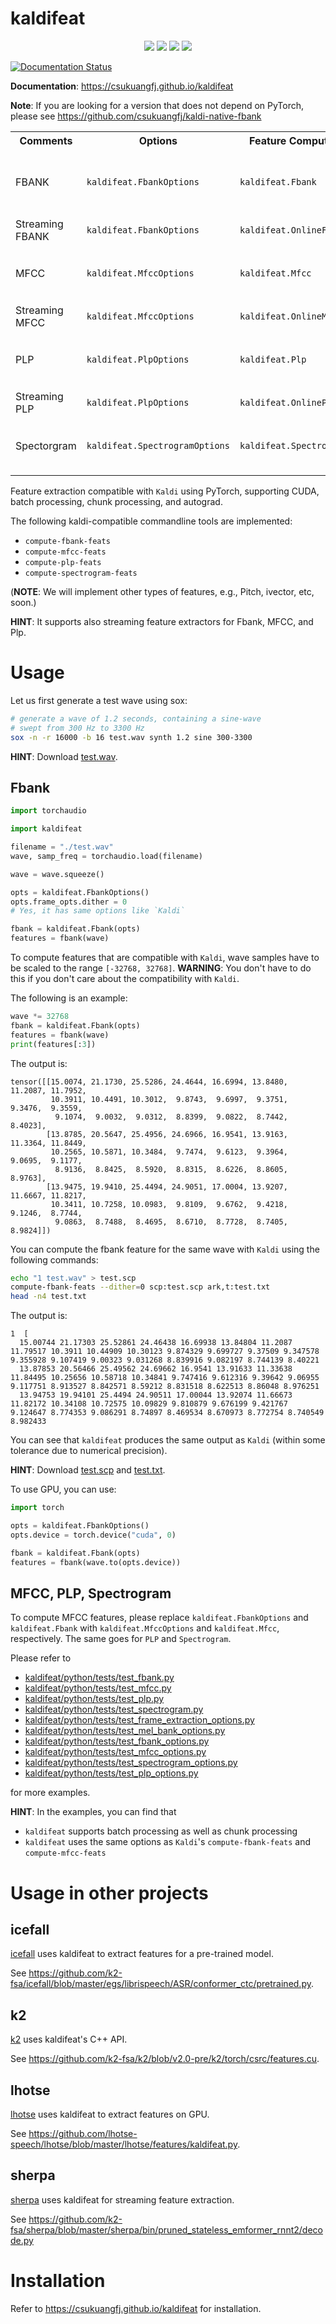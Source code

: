 # kaldifeat

<div align="center">
<img src="/doc/source/images/os-green.svg">
<img src="/doc/source/images/python_ge_3.6-blue.svg">
<img src="/doc/source/images/pytorch_ge_1.5.0-green.svg">
<img src="/doc/source/images/cuda_ge_10.1-orange.svg">
</div>

[![Documentation Status](https://github.com/csukuangfj/kaldifeat/actions/workflows/build-doc.yml/badge.svg)](https://csukuangfj.github.io/kaldifeat/)

**Documentation**: <https://csukuangfj.github.io/kaldifeat>

**Note**: If you are looking for a version that does not depend on PyTorch,
please see <https://github.com/csukuangfj/kaldi-native-fbank>

<sub>
<table>
<tr>
<th>Comments</th>
<th>Options</th>
<th>Feature Computer</th>
<th>Usage</th>
</tr>

<tr>
<td>FBANK</td>
<td><code>kaldifeat.FbankOptions</code></td>
<td><code>kaldifeat.Fbank</code></td>
<td>
<pre lang="python">
opts = kaldifeat.FbankOptions()
opts.device = torch.device('cuda', 0)
opts.frame_opts.window_type = 'povey'
fbank = kaldifeat.Fbank(opts)
features = fbank(wave)
</pre>
</td>
</tr>

<tr>
<td>Streaming FBANK</td>
<td><code>kaldifeat.FbankOptions</code></td>
<td><code>kaldifeat.OnlineFbank</code></td>
<td>
See <a href="./kaldifeat/python/tests/test_fbank.py">
./kaldifeat/python/tests/test_fbank.py
</a>
</td>
</tr>

<tr>
<td>MFCC</td>
<td><code>kaldifeat.MfccOptions</code></td>
<td><code>kaldifeat.Mfcc</code></td>
<td>
<pre lang="python">
opts = kaldifeat.MfccOptions();
opts.num_ceps = 13
mfcc = kaldifeat.Mfcc(opts)
features = mfcc(wave)
</pre>
</td>
</tr>

<tr>
<td>Streaming MFCC</td>
<td><code>kaldifeat.MfccOptions</code></td>
<td><code>kaldifeat.OnlineMfcc</code></td>
<td>
See <a href="./kaldifeat/python/tests/test_mfcc.py">
./kaldifeat/python/tests/test_mfcc.py
</a>
</td>
</tr>

<tr>
<td>PLP</td>
<td><code>kaldifeat.PlpOptions</code></td>
<td><code>kaldifeat.Plp</code></td>
<td>
<pre lang="python">
opts = kaldifeat.PlpOptions();
opts.mel_opts.num_bins = 23
plp = kaldifeat.Plp(opts)
features = plp(wave)
</pre>
</td>
</tr>

<tr>
<td>Streaming PLP</td>
<td><code>kaldifeat.PlpOptions</code></td>
<td><code>kaldifeat.OnlinePlp</code></td>
<td>
See <a href="./kaldifeat/python/tests/test_plp.py">
./kaldifeat/python/tests/test_plp.py
</a>
</td>
</tr>

<tr>
<td>Spectorgram</td>
<td><code>kaldifeat.SpectrogramOptions</code></td>
<td><code>kaldifeat.Spectrogram</code></td>
<td>
<pre lang="python">
opts = kaldifeat.SpectrogramOptions();
print(opts)
spectrogram = kaldifeat.Spectrogram(opts)
features = spectrogram(wave)
</pre>
</td>
</tr>
</table>
</sub>


Feature extraction compatible with `Kaldi` using PyTorch, supporting
CUDA, batch processing, chunk processing, and autograd.

The following kaldi-compatible commandline tools are implemented:

  - `compute-fbank-feats`
  - `compute-mfcc-feats`
  - `compute-plp-feats`
  - `compute-spectrogram-feats`

(**NOTE**: We will implement other types of features, e.g., Pitch, ivector, etc, soon.)

**HINT**: It supports also streaming feature extractors for Fbank, MFCC, and Plp.

# Usage

Let us first generate a test wave using sox:

```bash
# generate a wave of 1.2 seconds, containing a sine-wave
# swept from 300 Hz to 3300 Hz
sox -n -r 16000 -b 16 test.wav synth 1.2 sine 300-3300
```

**HINT**: Download [test.wav][test_wav].

[test_wav]: kaldifeat/python/tests/test_data/test.wav

## Fbank

```python
import torchaudio

import kaldifeat

filename = "./test.wav"
wave, samp_freq = torchaudio.load(filename)

wave = wave.squeeze()

opts = kaldifeat.FbankOptions()
opts.frame_opts.dither = 0
# Yes, it has same options like `Kaldi`

fbank = kaldifeat.Fbank(opts)
features = fbank(wave)
```

To compute features that are compatible with `Kaldi`, wave samples have to be
scaled to the range `[-32768, 32768]`. **WARNING**: You don't have to do this if
you don't care about the compatibility with `Kaldi`.

The following is an example:

```python
wave *= 32768
fbank = kaldifeat.Fbank(opts)
features = fbank(wave)
print(features[:3])
```

The output is:

```
tensor([[15.0074, 21.1730, 25.5286, 24.4644, 16.6994, 13.8480, 11.2087, 11.7952,
         10.3911, 10.4491, 10.3012,  9.8743,  9.6997,  9.3751,  9.3476,  9.3559,
          9.1074,  9.0032,  9.0312,  8.8399,  9.0822,  8.7442,  8.4023],
        [13.8785, 20.5647, 25.4956, 24.6966, 16.9541, 13.9163, 11.3364, 11.8449,
         10.2565, 10.5871, 10.3484,  9.7474,  9.6123,  9.3964,  9.0695,  9.1177,
          8.9136,  8.8425,  8.5920,  8.8315,  8.6226,  8.8605,  8.9763],
        [13.9475, 19.9410, 25.4494, 24.9051, 17.0004, 13.9207, 11.6667, 11.8217,
         10.3411, 10.7258, 10.0983,  9.8109,  9.6762,  9.4218,  9.1246,  8.7744,
          9.0863,  8.7488,  8.4695,  8.6710,  8.7728,  8.7405,  8.9824]])
```

You can compute the fbank feature for the same wave with `Kaldi` using the following commands:

```bash
echo "1 test.wav" > test.scp
compute-fbank-feats --dither=0 scp:test.scp ark,t:test.txt
head -n4 test.txt
```

The output is:

```
1  [
  15.00744 21.17303 25.52861 24.46438 16.69938 13.84804 11.2087 11.79517 10.3911 10.44909 10.30123 9.874329 9.699727 9.37509 9.347578 9.355928 9.107419 9.00323 9.031268 8.839916 9.082197 8.744139 8.40221
  13.87853 20.56466 25.49562 24.69662 16.9541 13.91633 11.33638 11.84495 10.25656 10.58718 10.34841 9.747416 9.612316 9.39642 9.06955 9.117751 8.913527 8.842571 8.59212 8.831518 8.622513 8.86048 8.976251
  13.94753 19.94101 25.4494 24.90511 17.00044 13.92074 11.66673 11.82172 10.34108 10.72575 10.09829 9.810879 9.676199 9.421767 9.124647 8.774353 9.086291 8.74897 8.469534 8.670973 8.772754 8.740549 8.982433
```

You can see that ``kaldifeat`` produces the same output as `Kaldi` (within some tolerance due to numerical precision).


**HINT**: Download [test.scp][test_scp] and [test.txt][test_txt].

[test_scp]: kaldifeat/python/tests/test_data/test.scp
[test_txt]: kaldifeat/python/tests/test_data/test.txt


To use GPU, you can use:

```python
import torch

opts = kaldifeat.FbankOptions()
opts.device = torch.device("cuda", 0)

fbank = kaldifeat.Fbank(opts)
features = fbank(wave.to(opts.device))
```

## MFCC, PLP, Spectrogram

To compute MFCC features, please replace `kaldifeat.FbankOptions` and `kaldifeat.Fbank`
with `kaldifeat.MfccOptions` and `kaldifeat.Mfcc`, respectively. The same goes
for `PLP` and `Spectrogram`.

Please refer to

  - [kaldifeat/python/tests/test_fbank.py](kaldifeat/python/tests/test_fbank.py)
  - [kaldifeat/python/tests/test_mfcc.py](kaldifeat/python/tests/test_mfcc.py)
  - [kaldifeat/python/tests/test_plp.py](kaldifeat/python/tests/test_plp.py)
  - [kaldifeat/python/tests/test_spectrogram.py](kaldifeat/python/tests/test_spectrogram.py)
  - [kaldifeat/python/tests/test_frame_extraction_options.py](kaldifeat/python/tests/test_frame_extraction_options.py)
  - [kaldifeat/python/tests/test_mel_bank_options.py](kaldifeat/python/tests/test_mel_bank_options.py)
  - [kaldifeat/python/tests/test_fbank_options.py](kaldifeat/python/tests/test_fbank_options.py)
  - [kaldifeat/python/tests/test_mfcc_options.py](kaldifeat/python/tests/test_mfcc_options.py)
  - [kaldifeat/python/tests/test_spectrogram_options.py](kaldifeat/python/tests/test_spectrogram_options.py)
  - [kaldifeat/python/tests/test_plp_options.py](kaldifeat/python/tests/test_plp_options.py)

for more examples.

**HINT**: In the examples, you can find that

- ``kaldifeat`` supports batch processing as well as chunk processing
- ``kaldifeat`` uses the same options as `Kaldi`'s `compute-fbank-feats` and `compute-mfcc-feats`

# Usage in other projects

## icefall

[icefall](https://github.com/k2-fsa/icefall) uses kaldifeat to extract features for a pre-trained model.

See <https://github.com/k2-fsa/icefall/blob/master/egs/librispeech/ASR/conformer_ctc/pretrained.py>.

## k2

[k2](https://github.com/k2-fsa/k2) uses kaldifeat's C++ API.

See <https://github.com/k2-fsa/k2/blob/v2.0-pre/k2/torch/csrc/features.cu>.

## lhotse

[lhotse](https://github.com/lhotse-speech/lhotse) uses kaldifeat to extract features on GPU.

See <https://github.com/lhotse-speech/lhotse/blob/master/lhotse/features/kaldifeat.py>.

## sherpa

[sherpa](https://github.com/k2-fsa/sherpa) uses kaldifeat for streaming feature
extraction.

See <https://github.com/k2-fsa/sherpa/blob/master/sherpa/bin/pruned_stateless_emformer_rnnt2/decode.py>

# Installation

Refer to
<https://csukuangfj.github.io/kaldifeat>
for installation.
